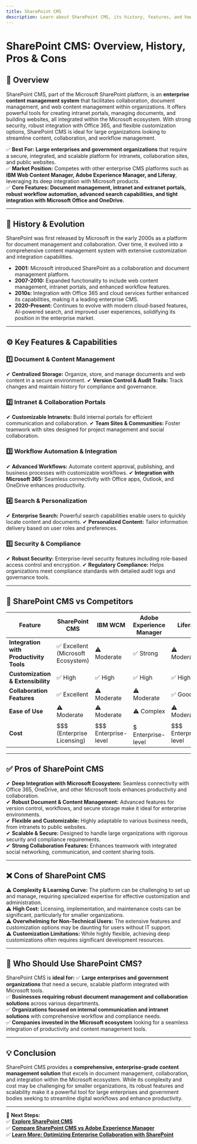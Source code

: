 ```yaml
---
title: SharePoint CMS
description: Learn about SharePoint CMS, its history, features, and how it compares to other enterprise content management systems.
---
```


# **SharePoint CMS: Overview, History, Pros & Cons**

## **📌 Overview**  
SharePoint CMS, part of the Microsoft SharePoint platform, is an **enterprise content management system** that facilitates collaboration, document management, and web content management within organizations. It offers powerful tools for creating intranet portals, managing documents, and building websites, all integrated within the Microsoft ecosystem. With strong security, robust integration with Office 365, and flexible customization options, SharePoint CMS is ideal for large organizations looking to streamline content, collaboration, and workflow management.

✅ **Best For:** **Large enterprises and government organizations** that require a secure, integrated, and scalable platform for intranets, collaboration sites, and public websites.  
✅ **Market Position:** Competes with other enterprise CMS platforms such as **IBM Web Content Manager, Adobe Experience Manager, and Liferay**, leveraging its deep integration with Microsoft products.  
✅ **Core Features:** **Document management, intranet and extranet portals, robust workflow automation, advanced search capabilities, and tight integration with Microsoft Office and OneDrive.**

---

## **📜 History & Evolution**  
SharePoint was first released by Microsoft in the early 2000s as a platform for document management and collaboration. Over time, it evolved into a comprehensive content management system with extensive customization and integration capabilities.

- **2001:** Microsoft introduced SharePoint as a collaboration and document management platform.
- **2007-2010:** Expanded functionality to include web content management, intranet portals, and enhanced workflow features.
- **2010s:** Integration with Office 365 and cloud services further enhanced its capabilities, making it a leading enterprise CMS.
- **2020-Present:** Continues to evolve with modern cloud-based features, AI-powered search, and improved user experiences, solidifying its position in the enterprise market.

---

## **⚙️ Key Features & Capabilities**

### **1️⃣ Document & Content Management**
✔ **Centralized Storage:** Organize, store, and manage documents and web content in a secure environment.
✔ **Version Control & Audit Trails:** Track changes and maintain history for compliance and governance.

### **2️⃣ Intranet & Collaboration Portals**
✔ **Customizable Intranets:** Build internal portals for efficient communication and collaboration.
✔ **Team Sites & Communities:** Foster teamwork with sites designed for project management and social collaboration.

### **3️⃣ Workflow Automation & Integration**
✔ **Advanced Workflows:** Automate content approval, publishing, and business processes with customizable workflows.
✔ **Integration with Microsoft 365:** Seamless connectivity with Office apps, Outlook, and OneDrive enhances productivity.

### **4️⃣ Search & Personalization**
✔ **Enterprise Search:** Powerful search capabilities enable users to quickly locate content and documents.
✔ **Personalized Content:** Tailor information delivery based on user roles and preferences.

### **5️⃣ Security & Compliance**
✔ **Robust Security:** Enterprise-level security features including role-based access control and encryption.
✔ **Regulatory Compliance:** Helps organizations meet compliance standards with detailed audit logs and governance tools.

---

## **🔄 SharePoint CMS vs Competitors**

| Feature                      | SharePoint CMS        | IBM WCM             | Adobe Experience Manager | Liferay               |
|------------------------------|-----------------------|---------------------|--------------------------|-----------------------|
| **Integration with Productivity Tools** | ✅ Excellent (Microsoft Ecosystem) | ⚠ Moderate | ✅ Strong             | ⚠ Moderate           |
| **Customization & Extensibility**         | ✅ High          | ✅ High            | ✅ High                | ✅ High              |
| **Collaboration Features**                  | ✅ Excellent     | ⚠ Moderate        | ⚠ Moderate            | ✅ Good              |
| **Ease of Use**                             | ⚠ Moderate      | ⚠ Moderate        | ⚠ Complex             | ⚠ Moderate          |
| **Cost**                                    | $$$ (Enterprise Licensing) | $$$ Enterprise-level | $$$$$ Enterprise-level | $$$ Enterprise-level |

---

## **✅ Pros of SharePoint CMS**
✔ **Deep Integration with Microsoft Ecosystem:** Seamless connectivity with Office 365, OneDrive, and other Microsoft tools enhances productivity and collaboration.  
✔ **Robust Document & Content Management:** Advanced features for version control, workflows, and secure storage make it ideal for enterprise environments.  
✔ **Flexible and Customizable:** Highly adaptable to various business needs, from intranets to public websites.  
✔ **Scalable & Secure:** Designed to handle large organizations with rigorous security and compliance requirements.  
✔ **Strong Collaboration Features:** Enhances teamwork with integrated social networking, communication, and content sharing tools.

---

## **❌ Cons of SharePoint CMS**
⚠ **Complexity & Learning Curve:** The platform can be challenging to set up and manage, requiring specialized expertise for effective customization and administration.  
⚠ **High Cost:** Licensing, implementation, and maintenance costs can be significant, particularly for smaller organizations.  
⚠ **Overwhelming for Non-Technical Users:** The extensive features and customization options may be daunting for users without IT support.  
⚠ **Customization Limitations:** While highly flexible, achieving deep customizations often requires significant development resources.

---

## **🎯 Who Should Use SharePoint CMS?**
SharePoint CMS is **ideal for:**
✅ **Large enterprises and government organizations** that need a secure, scalable platform integrated with Microsoft tools.  
✅ **Businesses requiring robust document management and collaboration solutions** across various departments.  
✅ **Organizations focused on internal communication and intranet solutions** with comprehensive workflow and compliance needs.  
✅ **Companies invested in the Microsoft ecosystem** looking for a seamless integration of productivity and content management tools.

---

## **💡 Conclusion**  
SharePoint CMS provides a **comprehensive, enterprise-grade content management solution** that excels in document management, collaboration, and integration within the Microsoft ecosystem. While its complexity and cost may be challenging for smaller organizations, its robust features and scalability make it a powerful tool for large enterprises and government bodies seeking to streamline digital workflows and enhance productivity.

---

🚀 **Next Steps:**  
✅ **[Explore SharePoint CMS](https://www.microsoft.com/en-us/microsoft-365/sharepoint/collaboration)**  
✅ **[Compare SharePoint CMS vs Adobe Experience Manager](#)**  
✅ **[Learn More: Optimizing Enterprise Collaboration with SharePoint](#)**
